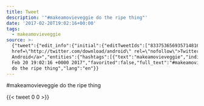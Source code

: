 ```yaml
---
title: Tweet
description: '"#makeamovieveggie do the ripe thing"'
date: '2017-02-20T19:02:16+00:00'
tags:
  - makeamovieveggie
source: >-
  {"tweet":{"edit_info":{"initial":{"editTweetIds":["833753656935714816"],"editableUntil":"2017-02-20T20:02:16.864Z","editsRemaining":"5","isEditEligible":true}},"retweeted":false,"source":"<a
  href=\"http://twitter.com/download/android\" rel=\"nofollow\">Twitter for
  Android</a>","entities":{"hashtags":[{"text":"makeamovieveggie","indices":["0","17"]}],"symbols":[],"user_mentions":[],"urls":[]},"display_text_range":["0","35"],"favorite_count":"0","id_str":"833753656935714816","truncated":false,"retweet_count":"0","id":"833753656935714816","created_at":"Mon
  Feb 20 19:02:16 +0000 2017","favorited":false,"full_text":"#makeamovieveggie
  do the ripe thing","lang":"en"}}
---
```

#makeamovieveggie do the ripe thing
    
{{< tweet 0 0 >}}
    
